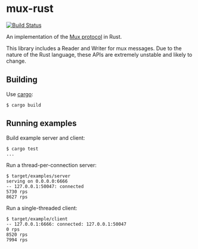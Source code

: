 # mux-rust #

[![Build Status](https://travis-ci.org/olix0r/mux-rust.svg?branch=master)](https://travis-ci.org/olix0r/mux-rust)

An implementation of the [Mux protocol](https://twitter.github.io/finagle/guide/Protocols.html#mux) in Rust.

This library includes a Reader and Writer for mux messages.  Due to the nature
of the Rust language, these APIs are extremely unstable and likely to change.

## Building ##

Use [cargo](https://crates.io/install):

    $ cargo build

## Running examples ##

Build example server and client:

    $ cargo test
    ...

Run a thread-per-connection server:

    $ target/examples/server
    serving on 0.0.0.0:6666
    -- 127.0.0.1:50047: connected
    5730 rps
    8627 rps

Run a single-threaded client:

    $ target/example/client
    -- 127.0.0.1:6666: connected: 127.0.0.1:50047
    0 rps
    8520 rps
    7994 rps

